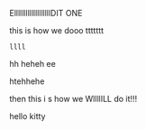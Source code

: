 ElllllllllllllllllllDIT ONE

this is how we dooo ttttttt


`llll`

hh  heheh   ee

htehhehe

then this i   s how we WllllILL do it!!!

hello kitty
